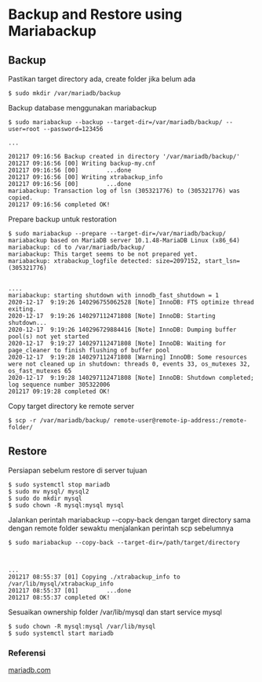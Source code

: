 # Backup and Restore using Mariabackup

## Backup
Pastikan target directory ada, create folder jika belum ada
```
$ sudo mkdir /var/mariadb/backup
```
Backup database menggunakan mariabackup
```
$ sudo mariabackup --backup --target-dir=/var/mariadb/backup/ --user=root --password=123456
  
...
  
201217 09:16:56 Backup created in directory '/var/mariadb/backup/'
201217 09:16:56 [00] Writing backup-my.cnf
201217 09:16:56 [00]        ...done
201217 09:16:56 [00] Writing xtrabackup_info
201217 09:16:56 [00]        ...done
mariabackup: Transaction log of lsn (305321776) to (305321776) was copied.
201217 09:16:56 completed OK!  
```


Prepare backup untuk restoration
```
$ sudo mariabackup --prepare --target-dir=/var/mariadb/backup/
mariabackup based on MariaDB server 10.1.48-MariaDB Linux (x86_64)
mariabackup: cd to /var/mariadb/backup/
mariabackup: This target seems to be not prepared yet.
mariabackup: xtrabackup_logfile detected: size=2097152, start_lsn=(305321776)
  

....
mariabackup: starting shutdown with innodb_fast_shutdown = 1
2020-12-17  9:19:26 140296755062528 [Note] InnoDB: FTS optimize thread exiting.
2020-12-17  9:19:26 140297112471808 [Note] InnoDB: Starting shutdown...
2020-12-17  9:19:26 140296729884416 [Note] InnoDB: Dumping buffer pool(s) not yet started
2020-12-17  9:19:27 140297112471808 [Note] InnoDB: Waiting for page_cleaner to finish flushing of buffer pool
2020-12-17  9:19:28 140297112471808 [Warning] InnoDB: Some resources were not cleaned up in shutdown: threads 0, events 33, os_mutexes 32, os_fast_mutexes 65
2020-12-17  9:19:28 140297112471808 [Note] InnoDB: Shutdown completed; log sequence number 305322006
201217 09:19:28 completed OK!
```
  

Copy target directory ke remote server
```
$ scp -r /var/mariadb/backup/ remote-user@remote-ip-address:/remote-folder/
```

## Restore
Persiapan sebelum restore di server tujuan
```
$ sudo systemctl stop mariadb
$ sudo mv mysql/ mysql2
$ sudo do mkdir mysql
$ sudo chown -R mysql:mysql mysql
```
  
Jalankan perintah mariabackup --copy-back dengan target directory sama dengan remote folder sewaktu menjalankan perintah scp sebelumnya
```
$ sudo mariabackup --copy-back --target-dir=/path/target/directory
  


...
201217 08:55:37 [01] Copying ./xtrabackup_info to /var/lib/mysql/xtrabackup_info
201217 08:55:37 [01]        ...done
201217 08:55:37 completed OK!
```

Sesuaikan ownership folder /var/lib/mysql dan start service mysql
```
$ sudo chown -R mysql:mysql /var/lib/mysql
$ sudo systemctl start mariadb
```
### Referensi
[mariadb.com](https://mariadb.com/kb/en/full-backup-and-restore-with-mariabackup/)